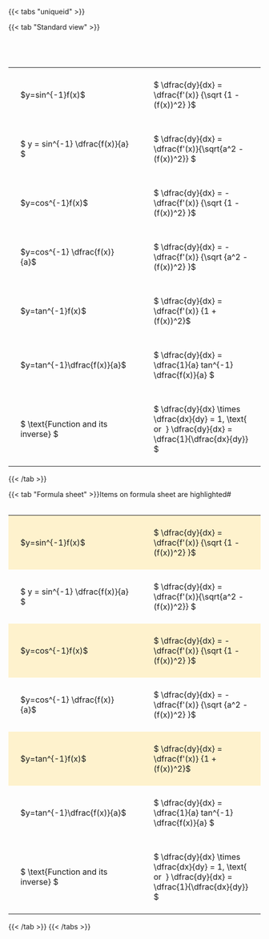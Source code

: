 ---
---

{{< tabs "uniqueid" >}}

{{< tab "Standard view" >}}

#  
<br>
<style type="text/css">
#T_f3109 th.col_heading {
  text-align: left;
  font-size: 1em;
}
#T_f3109 td {
  text-align: left;
  font-size: 1em;
  padding: 1.5em;
}
#T_f3109_row0_col0, #T_f3109_row1_col0, #T_f3109_row2_col0, #T_f3109_row3_col0, #T_f3109_row4_col0, #T_f3109_row5_col0, #T_f3109_row6_col0 {
  width: 300px;
  white-space: pre-wrap;
}
#T_f3109_row0_col1, #T_f3109_row1_col1, #T_f3109_row2_col1, #T_f3109_row3_col1, #T_f3109_row4_col1, #T_f3109_row5_col1, #T_f3109_row6_col1 {
  width: 400px;
  white-space: pre-wrap;
}
</style>
<table id="T_f3109">
  <thead>
  </thead>
  <tbody>
    <tr>
      <td id="T_f3109_row0_col0" class="data row0 col0" >$y=sin^{-1}f(x)$</td>
      <td id="T_f3109_row0_col1" class="data row0 col1" >$ \dfrac{dy}{dx} = \dfrac{f'(x)} {\sqrt {1 - (f(x))^2} }$</td>
    </tr>
    <tr>
      <td id="T_f3109_row1_col0" class="data row1 col0" >$ y = sin^{-1} \dfrac{f(x)}{a} $</td>
      <td id="T_f3109_row1_col1" class="data row1 col1" >$ \dfrac{dy}{dx} = \dfrac{f'(x)}{\sqrt{a^2 - (f(x))^2}} $</td>
    </tr>
    <tr>
      <td id="T_f3109_row2_col0" class="data row2 col0" >$y=cos^{-1}f(x)$</td>
      <td id="T_f3109_row2_col1" class="data row2 col1" >$ \dfrac{dy}{dx} = - \dfrac{f'(x)} {\sqrt {1 - (f(x))^2} }$</td>
    </tr>
    <tr>
      <td id="T_f3109_row3_col0" class="data row3 col0" >$y=cos^{-1} \dfrac{f(x)}{a}$</td>
      <td id="T_f3109_row3_col1" class="data row3 col1" >$ \dfrac{dy}{dx} = - \dfrac{f'(x)} {\sqrt {a^2 - (f(x))^2} }$</td>
    </tr>
    <tr>
      <td id="T_f3109_row4_col0" class="data row4 col0" >$y=tan^{-1}f(x)$</td>
      <td id="T_f3109_row4_col1" class="data row4 col1" >$ \dfrac{dy}{dx} = \dfrac{f'(x)} {1 + (f(x))^2}$</td>
    </tr>
    <tr>
      <td id="T_f3109_row5_col0" class="data row5 col0" >$y=tan^{-1}\dfrac{f(x)}{a}$</td>
      <td id="T_f3109_row5_col1" class="data row5 col1" >$ \dfrac{dy}{dx} =  \dfrac{1}{a} tan^{-1} \dfrac{f(x)}{a} $</td>
    </tr>
    <tr>
      <td id="T_f3109_row6_col0" class="data row6 col0" >$ \text{Function and its inverse} $</td>
      <td id="T_f3109_row6_col1" class="data row6 col1" >$ \dfrac{dy}{dx} \times \dfrac{dx}{dy} = 1, \text{  or  } \dfrac{dy}{dx} = \dfrac{1}{\dfrac{dx}{dy}} $</td>
    </tr>
  </tbody>
</table>
{{< /tab >}}

{{< tab "Formula sheet" >}}Items on formula sheet are highlighted#  
<br>
<style type="text/css">
#T_67406 th.col_heading {
  text-align: left;
  font-size: 1em;
}
#T_67406 td {
  text-align: left;
  font-size: 1em;
  padding: 1.5em;
}
#T_67406_row0_col0, #T_67406_row2_col0, #T_67406_row4_col0 {
  width: 300px;
  background-color: rgba(255,194,10, 0.2);
  white-space: pre-wrap;
}
#T_67406_row0_col1, #T_67406_row2_col1, #T_67406_row4_col1 {
  width: 400px;
  background-color: rgba(255,194,10, 0.2);
  white-space: pre-wrap;
}
#T_67406_row1_col0, #T_67406_row3_col0, #T_67406_row5_col0, #T_67406_row6_col0 {
  width: 300px;
  white-space: pre-wrap;
}
#T_67406_row1_col1, #T_67406_row3_col1, #T_67406_row5_col1, #T_67406_row6_col1 {
  width: 400px;
  white-space: pre-wrap;
}
</style>
<table id="T_67406">
  <thead>
  </thead>
  <tbody>
    <tr>
      <td id="T_67406_row0_col0" class="data row0 col0" >$y=sin^{-1}f(x)$</td>
      <td id="T_67406_row0_col1" class="data row0 col1" >$ \dfrac{dy}{dx} = \dfrac{f'(x)} {\sqrt {1 - (f(x))^2} }$</td>
    </tr>
    <tr>
      <td id="T_67406_row1_col0" class="data row1 col0" >$ y = sin^{-1} \dfrac{f(x)}{a} $</td>
      <td id="T_67406_row1_col1" class="data row1 col1" >$ \dfrac{dy}{dx} = \dfrac{f'(x)}{\sqrt{a^2 - (f(x))^2}} $</td>
    </tr>
    <tr>
      <td id="T_67406_row2_col0" class="data row2 col0" >$y=cos^{-1}f(x)$</td>
      <td id="T_67406_row2_col1" class="data row2 col1" >$ \dfrac{dy}{dx} = - \dfrac{f'(x)} {\sqrt {1 - (f(x))^2} }$</td>
    </tr>
    <tr>
      <td id="T_67406_row3_col0" class="data row3 col0" >$y=cos^{-1} \dfrac{f(x)}{a}$</td>
      <td id="T_67406_row3_col1" class="data row3 col1" >$ \dfrac{dy}{dx} = - \dfrac{f'(x)} {\sqrt {a^2 - (f(x))^2} }$</td>
    </tr>
    <tr>
      <td id="T_67406_row4_col0" class="data row4 col0" >$y=tan^{-1}f(x)$</td>
      <td id="T_67406_row4_col1" class="data row4 col1" >$ \dfrac{dy}{dx} = \dfrac{f'(x)} {1 + (f(x))^2}$</td>
    </tr>
    <tr>
      <td id="T_67406_row5_col0" class="data row5 col0" >$y=tan^{-1}\dfrac{f(x)}{a}$</td>
      <td id="T_67406_row5_col1" class="data row5 col1" >$ \dfrac{dy}{dx} =  \dfrac{1}{a} tan^{-1} \dfrac{f(x)}{a} $</td>
    </tr>
    <tr>
      <td id="T_67406_row6_col0" class="data row6 col0" >$ \text{Function and its inverse} $</td>
      <td id="T_67406_row6_col1" class="data row6 col1" >$ \dfrac{dy}{dx} \times \dfrac{dx}{dy} = 1, \text{  or  } \dfrac{dy}{dx} = \dfrac{1}{\dfrac{dx}{dy}} $</td>
    </tr>
  </tbody>
</table>
{{< /tab >}}
{{< /tabs >}}